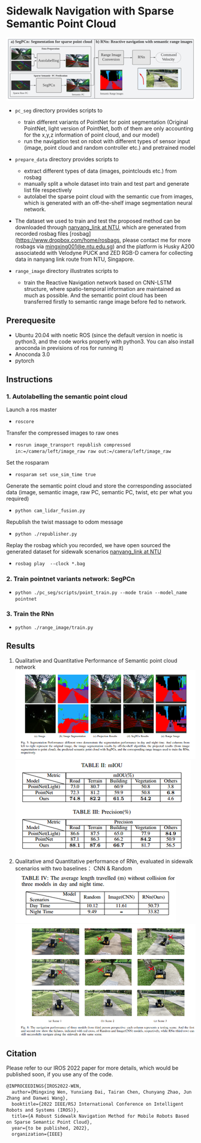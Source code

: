# Sidewalk Navigation with Sparse Semantic Point Cloud

![](./images/Overview.png)

- ```pc_seg``` directory provides scripts to 
  - train different variants of PointNet for point segmentation (Original PointNet, light version of PointNet, both of them are only accounting for the x,y,z information of point cloud, and our model)
  - run the navigation test on robot with different types of sensor input (image, point cloud and random controller etc.) and pretrained model



- ```prepare_data``` directory provides scripts to
  - extract different types of data (images, pointclouds etc.) from rosbag
  - manually split a whole dataset into train and test part and generate list file respectively
  - autolabel the sparse point cloud with the semantic cue from images, which is generated with an off-the-shelf image segmentation neural network.

- The dataset we used to train and test the proposed method can be downloaded through [nanyang_link at NTU](https://drive.google.com/file/d/19jlJjrdp_5CfxelZEjouCHW9srt6EP9C/view?usp=sharing), which are generated from recorded rosbag files [rosbag] (https://www.dropbox.com/home/rosbags, please contact me for more rosbags via mingxing001@e.ntu.edu.sg) and the platform is Husky A200 associatedd with Velodyne PUCK and ZED RGB-D camera for collecting data in nanyang link route from NTU, Singapore.

- ```range_image``` directory illustrates scripts to
  - train the Reactive Navigation network based on CNN-LSTM structure, where spatio-temporal information are maintained as much as possible. And the semantic point cloud has been transferred firstly to semantic range image before fed to network.

## Prerequesite 
- Ubuntu 20.04 with noetic ROS (since the default version in noetic is python3, and the code works properly with python3. You can also install anoconda in previsions of ros for running it)
- Anoconda 3.0
- pytorch

## Instructions
### 1. Autolabelling the semantic point cloud 
Launch a ros master
- ```roscore``` 

Transfer the compressed images to raw ones
- ```rosrun image_transport republish compressed in:=/camera/left/image_raw raw out:=/camera/left/image_raw```  

Set the rosparam
- ``rosparam set use_sim_time true``

Generate the semantic point cloud and store the corresponding associated data (image, semantic image, raw PC, semantic PC, twist, etc per what you required)
- ``python cam_lidar_fusion.py``

Republish the twist massage to odom message
- ``python ./republisher.py``

Replay the rosbag which you recorded, we have open sourced the generated dataset for sidewalk scenarios [nanyang_link at NTU](https://drive.google.com/file/d/19jlJjrdp_5CfxelZEjouCHW9srt6EP9C/view?usp=sharing)
- ``rosbag play  --clock *.bag``

### 2. Train pointnet variants network: SegPCn
- ```python ./pc_seg/scripts/point_train.py --mode train --model_name pointnet```

### 3. Train the RNn
- ```python ./range_image/train.py```


## Results
1. Qualitative and Quantitative Performance of Semantic point cloud network
![Segmentation results](./images/segmentation.png)
![Qualitative results](./images/qualitative%20performance.png)
2. Qualitative amd Quantitative performance of RNn, evaluated in sidewalk scenarios with two baselines： CNN & Random![navigation performance](./images/Navigation%20performance.png)
![navigation screenshot](./images/sidewalk_navigation.png)


## Citation
Please refer to our IROS 2022 paper for more details, which would be published soon, if you use any of the code.
```
@INPROCEEDINGS{IROS2022-WEN,
  author={Mingxing Wen, Yunxiang Dai, Tairan Chen, Chunyang Zhao, Jun Zhang and Danwei Wang},
  booktitle={2022 IEEE/RSJ International Conference on Intelligent Robots and Systems (IROS)},
  title={A Robust Sidewalk Navigation Method for Mobile Robots Based on Sparse Semantic Point Cloud},
  year={to be published, 2022},
  organization={IEEE}

```


